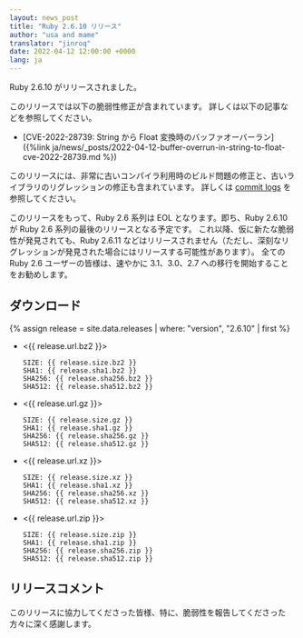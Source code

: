 ```yaml
---
layout: news_post
title: "Ruby 2.6.10 リリース"
author: "usa and mame"
translator: "jinroq"
date: 2022-04-12 12:00:00 +0000
lang: ja
---
```


Ruby 2.6.10 がリリースされました。

このリリースでは以下の脆弱性修正が含まれています。
詳しくは以下の記事などを参照してください。

* [CVE-2022-28739: String から Float 変換時のバッファオーバーラン]({%link ja/news/_posts/2022-04-12-buffer-overrun-in-string-to-float-cve-2022-28739.md %})

このリリースには、非常に古いコンパイラ利用時のビルド問題の修正と、古いライブラリのリグレッションの修正も含まれています。
詳しくは [commit logs](https://github.com/ruby/ruby/compare/v2_6_9...v2_6_10) を参照してください。

このリリースをもって、Ruby 2.6 系列は EOL となります。即ち、Ruby 2.6.10 が Ruby 2.6 系列の最後のリリースとなる予定です。
これ以降、仮に新たな脆弱性が発見されても、Ruby 2.6.11 などはリリースされません（ただし、深刻なリグレッションが発見された場合にはリリースする可能性があります）。
全ての Ruby 2.6 ユーザーの皆様は、速やかに 3.1、3.0、2.7 への移行を開始することをお勧めします。

## ダウンロード

{% assign release = site.data.releases | where: "version", "2.6.10" | first %}

* <{{ release.url.bz2 }}>

      SIZE: {{ release.size.bz2 }}
      SHA1: {{ release.sha1.bz2 }}
      SHA256: {{ release.sha256.bz2 }}
      SHA512: {{ release.sha512.bz2 }}

* <{{ release.url.gz }}>

      SIZE: {{ release.size.gz }}
      SHA1: {{ release.sha1.gz }}
      SHA256: {{ release.sha256.gz }}
      SHA512: {{ release.sha512.gz }}

* <{{ release.url.xz }}>

      SIZE: {{ release.size.xz }}
      SHA1: {{ release.sha1.xz }}
      SHA256: {{ release.sha256.xz }}
      SHA512: {{ release.sha512.xz }}

* <{{ release.url.zip }}>

      SIZE: {{ release.size.zip }}
      SHA1: {{ release.sha1.zip }}
      SHA256: {{ release.sha256.zip }}
      SHA512: {{ release.sha512.zip }}

## リリースコメント

このリリースに協力してくださった皆様、特に、脆弱性を報告してくださった方々に深く感謝します。
